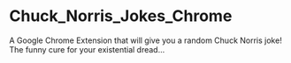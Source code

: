 # Chuck_Norris_Jokes_Chrome
A Google Chrome Extension that will give you a random Chuck Norris joke! The funny cure for your existential dread...
